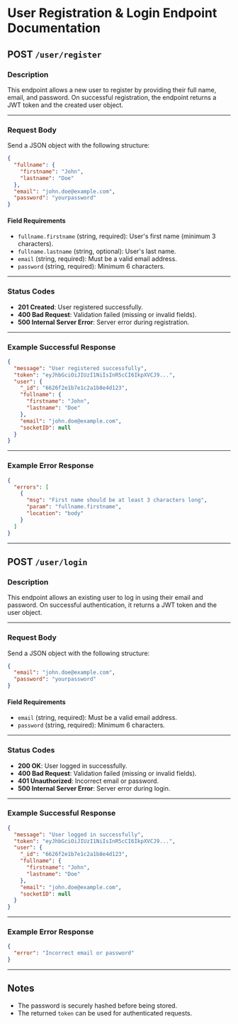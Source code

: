 

# User Registration & Login Endpoint Documentation

## POST `/user/register`

### Description
This endpoint allows a new user to register by providing their full name, email, and password. On successful registration, the endpoint returns a JWT token and the created user object.

---

### Request Body

Send a JSON object with the following structure:

```json
{
  "fullname": {
    "firstname": "John",
    "lastname": "Doe"
  },
  "email": "john.doe@example.com",
  "password": "yourpassword"
}
```

#### Field Requirements

- `fullname.firstname` (string, required): User's first name (minimum 3 characters).
- `fullname.lastname` (string, optional): User's last name.
- `email` (string, required): Must be a valid email address.
- `password` (string, required): Minimum 6 characters.

---

### Status Codes

- **201 Created**: User registered successfully.
- **400 Bad Request**: Validation failed (missing or invalid fields).
- **500 Internal Server Error**: Server error during registration.

---

### Example Successful Response

```json
{
  "message": "User registered successfully",
  "token": "eyJhbGciOiJIUzI1NiIsInR5cCI6IkpXVCJ9...",
  "user": {
    "_id": "6626f2e1b7e1c2a1b8e4d123",
    "fullname": {
      "firstname": "John",
      "lastname": "Doe"
    },
    "email": "john.doe@example.com",
    "socketID": null
  }
}
```

---

### Example Error Response

```json
{
  "errors": [
    {
      "msg": "First name should be at least 3 characters long",
      "param": "fullname.firstname",
      "location": "body"
    }
  ]
}
```

---

## POST `/user/login`

### Description
This endpoint allows an existing user to log in using their email and password. On successful authentication, it returns a JWT token and the user object.

---

### Request Body

Send a JSON object with the following structure:

```json
{
  "email": "john.doe@example.com",
  "password": "yourpassword"
}
```

#### Field Requirements

- `email` (string, required): Must be a valid email address.
- `password` (string, required): Minimum 6 characters.

---

### Status Codes

- **200 OK**: User logged in successfully.
- **400 Bad Request**: Validation failed (missing or invalid fields).
- **401 Unauthorized**: Incorrect email or password.
- **500 Internal Server Error**: Server error during login.

---

### Example Successful Response

```json
{
  "message": "User logged in successfully",
  "token": "eyJhbGciOiJIUzI1NiIsInR5cCI6IkpXVCJ9...",
  "user": {
    "_id": "6626f2e1b7e1c2a1b8e4d123",
    "fullname": {
      "firstname": "John",
      "lastname": "Doe"
    },
    "email": "john.doe@example.com",
    "socketID": null
  }
}
```

---

### Example Error Response

```json
{
  "error": "Incorrect email or password"
}
```

---

## Notes

- The password is securely hashed before being stored.
- The returned `token` can be used for authenticated requests.